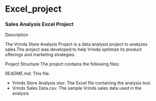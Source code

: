 # Excel_project
### Sales Analysis Excel Project

Description

The Vrinda Store Analysis Project is a data analysis project to analyzes sales.The project was developed to help Vrinda optimize its product offerings and marketing strategies. 

Project Structure
The project contains the following files:

README.md: This file.
* Vrinds Store Analysis.xlsx: The Excel file containing the analysis tool.
* Vrinds Sales Data.csv: The sample Vrinds sales data used in the analysis


